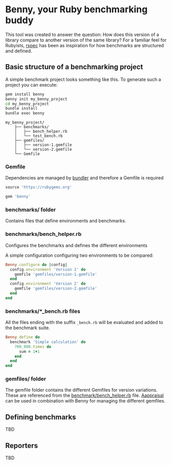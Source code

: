 # Benny, your Ruby benchmarking buddy

This tool was created to answer the question: How does this version of a library compare to another version of the same library?
For a familiar feel for Rubyists, [rspec](https://github.com/rspec/rspec-core) has been as inspiration for how benchmarks are structured and defined.

## Basic structure of a benchmarking project

A simple benchmark project looks something like this. To generate such a project you can execute:

```bash
gem install benny
benny init my_benny_project
cd my_benny_project
bundle install
bundle exec benny
```

```
my_benny_project/
    ├── benchmarks/
    │   ├── bench_helper.rb
    │   └── test_bench.rb
    ├── gemfiles/
    │   ├── version-1.gemfile
    │   └── version-2.gemfile
    └── Gemfile
```

### Gemfile
Dependencies are managed by [bundler](https://github.com/rubygems/rubygems/tree/master/bundler) and therefore a Gemfile is required

```ruby
source 'https://rubygems.org'

gem 'benny'
```

### benchmarks/ folder
Contains files that define environments and benchmarks.

### benchmarks/bench_helper.rb
Configures the benchmarks and defines the different environments

A simple configuration configuring two environments to be compared:

```ruby
Benny.configure do |config|
  config.environment 'Version 1' do
    gemfile 'gemfiles/version-1.gemfile'
  end
  config.environment 'Version 2' do
    gemfile 'gemfiles/version-2.gemfile'
  end
end
```

### benchmarks/*_bench.rb files
All the files ending with the suffix `_bench.rb` will be evaluated and added to the benchmark suite.


```ruby
Benny.define do
  benchmark 'Simple calculation' do
    700_000.times do
      sum = 1+1
    end
  end
end
```

### gemfiles/ folder

The gemfile folder contains the different Gemfiles for version variations. These are referenced from the [benchmark/bench_helper.rb](#benchmarksbench_helperrb) file.
[Aappraisal](https://github.com/thoughtbot/appraisal) can be used in combination with Benny for managing the different gemfiles.

## Defining benchmarks

TBD

## Reporters

TBD
